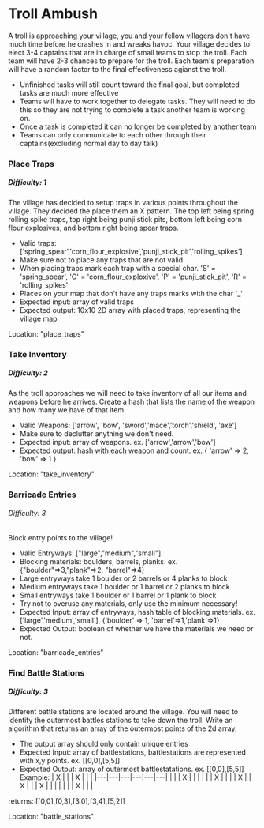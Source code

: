 # Troll Ambush
A troll is approaching your village, you and your fellow villagers don't have much time before he crashes in and wreaks havoc. Your village decides to elect 3-4 captains that are in charge of small teams to stop the troll. Each team will have 2-3 chances to prepare for the troll. Each team's preparation will have a random factor to the final effectiveness agianst the troll. 
* Unfinished tasks will still count toward the final goal, but completed tasks are much more effective
* Teams will have to work together to delegate tasks. They will need to do this so they are not trying to complete a task another team is working on. 
* Once a task is completed it can no longer be completed by another team
* Teams can only communicate to each other through their captains(excluding normal day to day talk)

### Place Traps
##### Difficulty: 1
The village has decided to setup traps in various points throughout the village. They decided the place them an X pattern. The top left being spring rolling spike traps, top right being punji stick pits, bottom left being corn flour explosives, and bottom right being spear traps.
* Valid traps: ['spring_spear','corn_flour_explosive','punji_stick_pit','rolling_spikes']
* Make sure not to place any traps that are not valid
* When placing traps mark each trap with a special char. 'S' = 'spring_spear', 'C' = 'corn_flour_exploxive', 'P' = 'punji_stick_pit', 'R' = 'rolling_spikes'
* Places on your map that don't have any traps marks with the char '_'
* Expected input: array of valid traps
* Expected output: 10x10 2D array with placed traps, representing the village map

Location: "place_traps"

### Take Inventory
##### Difficulty: 2
As the troll approaches we will need to take inventory of all our items and weapons before he arrives. Create a hash that lists the name of the weapon and how many we have of that item.
* Valid Weapons: ['arrow', 'bow', 'sword','mace','torch','shield', 'axe']
* Make sure to declutter anything we don't need.
* Expected input: array of weapons. ex. ['arrow','arrow','bow']
* Expected output: hash with each weapon and count. ex. { 'arrow' => 2, 'bow' => 1 }

Location: "take_inventory"

### Barricade Entries
###### Difficulty: 3
Block entry points to the village! 
* Valid Entryways: ["large","medium","small"].
* Blocking materials: boulders, barrels, planks. ex. {"boulder"=>3,"plank"=>2, "barrel"=>4}
* Large entryways take 1 boulder or 2 barrels or 4 planks to block
* Medium entryways take 1 boulder or 1 barrel or 2 planks to block
* Small entryways take 1 boulder or 1 barrel or 1 plank to block
* Try not to overuse any materials, only use the minimum necessary!
* Expected Input: array of entryways, hash table of blocking materials. ex. ['large','medium','small'], {'boulder' => 1, 'barrel'=>1,'plank'=>1}
* Expected Output: boolean of whether we have the materials we need or not.

Location: "barricade_entries"

### Find Battle Stations
##### Difficulty: 3 
Different battle stations are located around the village. You will need to identify the outermost battles stations to take down the troll. Write an algorithm that returns an array of the outermost points of the 2d array.
* The output array should only contain unique entries
* Expected Input: array of battlestations, battlestations are represented with x,y points. ex. [[0,0],[5,5]]
* Expected Output: array of outermost battlestatations. ex. [[0,0],[5,5]]
Example: 
| X |   |   | X |   |   |
|---|---|---|---|---|---|
|   |   | X |   |   |   |
|   | X |   |   |   | X |
| X |   |   | X |   |   |
|   |   |   | X |   |   |

returns: [[0,0],[0,3],[3,0],[3,4],[5,2]]

Location: "battle_stations"